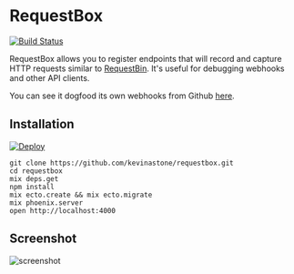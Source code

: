 # RequestBox

[![Build Status](https://travis-ci.org/kevinastone/requestbox.svg?branch=master)](https://travis-ci.org/kevinastone/requestbox)

RequestBox allows you to register endpoints that will record and capture HTTP
requests similar to [RequestBin](http://requestb.in/).  It's useful for
debugging webhooks and other API clients.

You can see it dogfood its own webhooks from Github [here](https://enigmatic-stream-8949.herokuapp.com/p0).


## Installation

[![Deploy](https://www.herokucdn.com/deploy/button.svg)](https://heroku.com/deploy)

    git clone https://github.com/kevinastone/requestbox.git
    cd requestbox
    mix deps.get
    npm install
    mix ecto.create && mix ecto.migrate
    mix phoenix.server
    open http://localhost:4000

## Screenshot

![screenshot](https://raw.github.com/kevinastone/requestbox/master/web/static/assets/images/screenshot.png)
